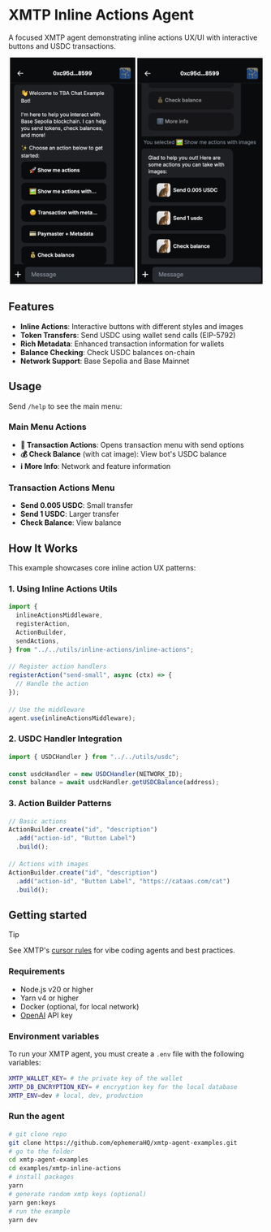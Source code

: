 # XMTP Inline Actions Agent

A focused XMTP agent demonstrating inline actions UX/UI with interactive buttons and USDC transactions.

<p align="center" >
  <img src="media/left.png" alt="Image 1" width="49%">
  <img src="media/right.png" alt="Image 2" width="49%">
</p>

## Features

- **Inline Actions**: Interactive buttons with different styles and images
- **Token Transfers**: Send USDC using wallet send calls (EIP-5792)
- **Rich Metadata**: Enhanced transaction information for wallets
- **Balance Checking**: Check USDC balances on-chain
- **Network Support**: Base Sepolia and Base Mainnet

## Usage

Send `/help` to see the main menu:

### **Main Menu Actions**

- **💸 Transaction Actions**: Opens transaction menu with send options
- **💰 Check Balance** (with cat image): View bot's USDC balance
- **ℹ️ More Info**: Network and feature information

### **Transaction Actions Menu**

- **Send 0.005 USDC**: Small transfer
- **Send 1 USDC**: Larger transfer
- **Check Balance**: View balance

## How It Works

This example showcases core inline action UX patterns:

### **1. Using Inline Actions Utils**

```typescript
import {
  inlineActionsMiddleware,
  registerAction,
  ActionBuilder,
  sendActions,
} from "../../utils/inline-actions/inline-actions";

// Register action handlers
registerAction("send-small", async (ctx) => {
  // Handle the action
});

// Use the middleware
agent.use(inlineActionsMiddleware);
```

### **2. USDC Handler Integration**

```typescript
import { USDCHandler } from "../../utils/usdc";

const usdcHandler = new USDCHandler(NETWORK_ID);
const balance = await usdcHandler.getUSDCBalance(address);
```

### **3. Action Builder Patterns**

```typescript
// Basic actions
ActionBuilder.create("id", "description")
  .add("action-id", "Button Label")
  .build();

// Actions with images
ActionBuilder.create("id", "description")
  .add("action-id", "Button Label", "https://cataas.com/cat")
  .build();
```

## Getting started

> [!TIP]
> See XMTP's [cursor rules](/.cursor/README.md) for vibe coding agents and best practices.

### Requirements

- Node.js v20 or higher
- Yarn v4 or higher
- Docker (optional, for local network)
- [OpenAI](https://platform.openai.com/api-keys) API key

### Environment variables

To run your XMTP agent, you must create a `.env` file with the following variables:

```bash
XMTP_WALLET_KEY= # the private key of the wallet
XMTP_DB_ENCRYPTION_KEY= # encryption key for the local database
XMTP_ENV=dev # local, dev, production
```

### Run the agent

```bash
# git clone repo
git clone https://github.com/ephemeraHQ/xmtp-agent-examples.git
# go to the folder
cd xmtp-agent-examples
cd examples/xmtp-inline-actions
# install packages
yarn
# generate random xmtp keys (optional)
yarn gen:keys
# run the example
yarn dev
```
